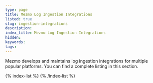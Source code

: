 ```yaml
---
type: page
title: Mezmo Log Ingestion Integrations
listed: true
slug: ingestion-integrations
description: 
index_title: Mezmo Log Ingestion Integrations
hidden: 
keywords: 
tags: 
---
```



Mezmo develops and maintains log ingestion integrations for multiple popular platforms. You can find a complete listing in this section.

{% index-list %}
{% /index-list %}